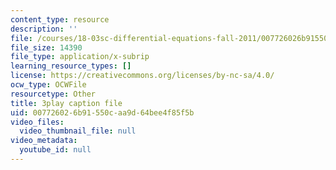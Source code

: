 ```yaml
---
content_type: resource
description: ''
file: /courses/18-03sc-differential-equations-fall-2011/007726026b91550caa9d64bee4f85f5b_jzzpxqVohhI.vtt
file_size: 14390
file_type: application/x-subrip
learning_resource_types: []
license: https://creativecommons.org/licenses/by-nc-sa/4.0/
ocw_type: OCWFile
resourcetype: Other
title: 3play caption file
uid: 00772602-6b91-550c-aa9d-64bee4f85f5b
video_files:
  video_thumbnail_file: null
video_metadata:
  youtube_id: null
---
```

